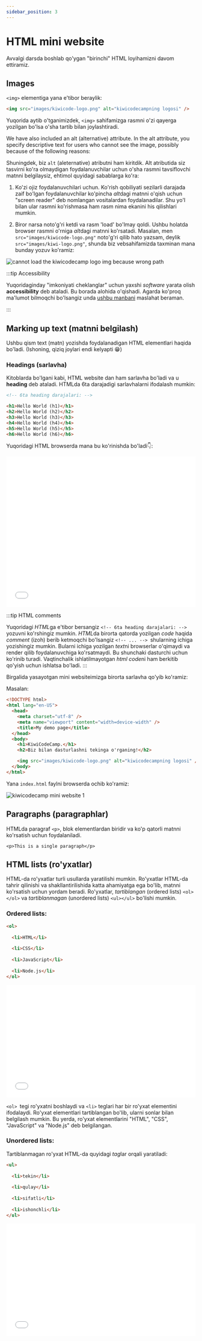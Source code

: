 ```yaml
---
sidebar_position: 3
---
```


# HTML mini website

Avvalgi darsda boshlab qo'ygan "birinchi" HTML loyihamizni davom ettiramiz.

## Images

`<img>` elementiga yana e'tibor beraylik:

```html
<img src="images/kiwicode-logo.png" alt="kiwicodecampning logosi" />
```

Yuqorida aytib o'tganimizdek, `<img>` sahifamizga rasmni o'zi qayerga yozilgan bo'lsa o'sha tartib bilan joylashtiradi.

We have also included an alt (alternative) attribute. In the alt attribute, you specify descriptive text for users who cannot see the image, possibly because of the following reasons:

Shuningdek, biz `alt` (aleternative) atributni ham kiritdik. Alt atributida siz tasvirni ko'ra olmaydigan foydalanuvchilar uchun o'sha rasmni tavsiflovchi matnni belgilaysiz, ehtimol quyidagi sabablarga ko'ra:

1. Ko'zi ojiz foydalanuvchilari uchun. Ko'rish qobiliyati sezilarli darajada zaif bo'lgan foydalanuvchilar ko'pincha *alt*dagi matnni o'qish uchun "screen reader" deb nomlangan vositalardan foydalanadilar. Shu yo'l bilan ular rasmni ko'rishmasa ham rasm nima ekanini his qilishlari mumkin.

2. Biror narsa noto'g'ri ketdi va rasm 'load' bo'lmay qoldi. Ushbu holatda browser rasmni o'rniga *alt*dagi matnni ko'rsatadi. Masalan, men `src="images/kiwicode-logo.png"` noto'g'ri qilib hato yazsam, deylik `src="images/kiwi-logo.png"`, shunda biz vebsahifamizda taxminan mana bunday yozuv ko'ramiz:

![cannot load the kiwicodecamp logo img because wrong path](./img/cannot-load-img.png)

:::tip Accessibility

Yuqoridaginday "imkoniyati cheklanglar" uchun yaxshi _software_ yarata olish **accessibility** deb ataladi. Bu borada alohida o'qishadi. Agarda ko'proq ma'lumot bilmoqchi bo'lsangiz unda [ushbu manbani](https://developer.mozilla.org/en-US/docs/Learn/Accessibility) maslahat beraman.

:::

## Marking up text (matnni belgilash)

Ushbu qism text (matn) yozishda foydalanadigan HTML elementlari haqida bo'ladi. (Ishoning, qiziq joylari endi kelyapti 😁)

### Headings (sarlavha)

Kitoblarda bo'lgani kabi, HTML website dan ham sarlavha bo'ladi va u **heading** deb ataladi. HTMLda 6ta darajadigi sarlavhalarni ifodalash mumkin:

```html
<!-- 6ta heading darajalari: -->

<h1>Hello World (h1)</h1>
<h2>Hello World (h2)</h2>
<h3>Hello World (h3)</h3>
<h4>Hello World (h4)</h4>
<h5>Hello World (h5)</h5>
<h6>Hello World (h6)</h6>
```

Yuqoridagi HTML browserda mana bu ko'rinishda bo'ladi👇:

<iframe width="100%" height="400" src="//jsfiddle.net/nomanoff/juzgy283/1/embedded/result/" allowfullscreen="allowfullscreen" allowpaymentrequest frameborder="0"></iframe>

:::tip HTML comments

Yuqoridagi *HTML*ga e'tibor bersangiz `<!-- 6ta heading darajalari: -->` yozuvni ko'rshingiz mumkin. *HTML*da birorta qatorda yozilgan _code_ haqida _comment_ (izoh)
berib ketmoqchi bo'lsangiz `<!-- ... --> `shularning ichiga yozishingiz mumkin. Bularni ichiga yozilgan *text*ni browserlar o'qimaydi va render qilib foydalanuvchiga ko'rsatmaydi. Bu shunchaki dasturchi uchun ko'rinib turadi.
Vaqtinchalik ishlatilmayotgan _html_ *code*ni ham berkitib qo'yish uchun ishlatsa bo'ladi.
:::

Birgalida yasayotgan mini websiteimizga birorta sarlavha qo'yib ko'ramiz:

Masalan:

```html title="index.html"
<!DOCTYPE html>
<html lang="en-US">
  <head>
    <meta charset="utf-8" />
    <meta name="viewport" content="width=device-width" />
    <title>My demo page</title>
  </head>
  <body>
    <h1>KiwiCodeCamp.</h1>
    <h2>Biz bilan dasturlashni tekinga o'rganing!</h2>

    <img src="images/kiwicode-logo.png" alt="kiwicodecampning logosi" />
  </body>
</html>
```

Yana `index.html` faylni browserda ochib ko'ramiz:

![kiwicodecamp mini website 1](./img//kiwi-mini-website-1.png)

## Paragraphs (paragraphlar)

HTMLda paragraf `<p>`, blok elementlardan biridir va ko'p qatorli matnni ko'rsatish uchun foydalaniladi.

`<p>This is a single paragraph</p>`

## HTML lists (ro'yxatlar)

HTML-da ro'yxatlar turli usullarda yaratilishi mumkin. Ro'yxatlar HTML-da tahrir qilinishi va shakllantirilishida katta ahamiyatga ega bo'lib, matnni ko'rsatish uchun yordam beradi. Ro'yxatlar, _tartiblangan_ (ordered lists) `<ol></ol>` va _tartiblanmagan_ (unordered lists) `<ul></ul>` bo'lishi mumkin.

### Ordered lists:

```html
<ol>
      
  <li>HTML</li>
      
  <li>CSS</li>
      
  <li>JavaScript</li>
      
  <li>Node.js</li>
</ol>
```

<iframe width="100%" height="300" src="//jsfiddle.net/nomanoff/c0ebfsm4/3/embedded/result/" allowfullscreen="allowfullscreen" allowpaymentrequest frameborder="0"></iframe>

`<ol> `tegi ro'yxatni boshlaydi va `<li>` teglari har bir ro'yxat elementini ifodalaydi. Ro'yxat elementlari tartiblangan bo'lib, ularni sonlar bilan belgilash mumkin. Bu yerda, ro'yxat elementlarini "HTML", "CSS", "JavaScript" va "Node.js" deb belgilangan.

### Unordered lists:

Tartiblanmagan ro'yxat HTML-da quyidagi *tag*lar orqali yaratiladi:

```html
<ul>
      
  <li>tekin</li>
      
  <li>qulay</li>
      
  <li>sifatli</li>
      
  <li>ishonchli</li>
</ul>
```

<iframe width="100%" height="300" src="//jsfiddle.net/nomanoff/L92xkstb/1/embedded/result/" allowfullscreen="allowfullscreen" allowpaymentrequest frameborder="0"></iframe>
